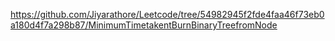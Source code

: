 https://github.com/Jiyarathore/Leetcode/tree/54982945f2fde4faa46f73eb0a180d4f7a298b87/MinimumTimetakentBurnBinaryTreefromNode
